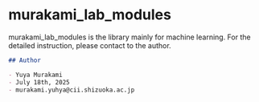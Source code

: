 # murakami_lab_modules

murakami_lab_modules is the library mainly for machine learning.
For the detailed instruction, please contact to the author.

```markdown
## Author

- Yuya Murakami  
- July 18th, 2025  
- murakami.yuhya@cii.shizuoka.ac.jp